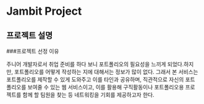 Jambit Project
=============

프로젝트 설명
-------------

###프로젝트 선정 이유

주니어 개발자로서 취업 준비를 하다 보니 포트폴리오의 필요성을 느끼게 되었다.하지만, 포트폴리오를 어떻게 작성하는 지에
 대해서는 정보가 많이 없다. 그래서 본 서비스는 포트폴리오를 제작할 수 있게 도와주고 이를 타인과 공유하며, 직관적으로 자신의 포트폴리오를 보여줄 수
 있는 웹 서비스이고, 이를 활용해 구직활동이나 포트폴리오용 프로젝트를 함께 할 팀원을 찾는 등 네트워킹을 기회를 제공하고자 한다.
